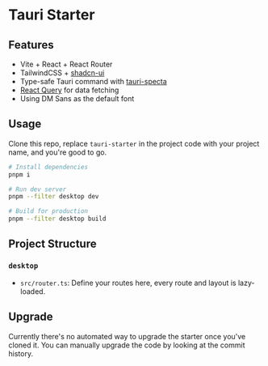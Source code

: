 # Tauri Starter

## Features

- Vite + React + React Router
- TailwindCSS + [shadcn-ui](https://ui.shadcn.com/)
- Type-safe Tauri command with [tauri-specta](https://github.com/oscartbeaumont/tauri-specta)
- [React Query](https://tanstack.com/query/latest/docs/framework/react/overview) for data fetching
- Using DM Sans as the default font

## Usage

Clone this repo, replace `tauri-starter` in the project code with your project name, and you're good to go.

```bash
# Install dependencies
pnpm i

# Run dev server
pnpm --filter desktop dev

# Build for production
pnpm --filter desktop build
```

## Project Structure

### `desktop`

- `src/router.ts`: Define your routes here, every route and layout is lazy-loaded.

## Upgrade

Currently there's no automated way to upgrade the starter once you've cloned it. You can manually upgrade the code by looking at the commit history.
